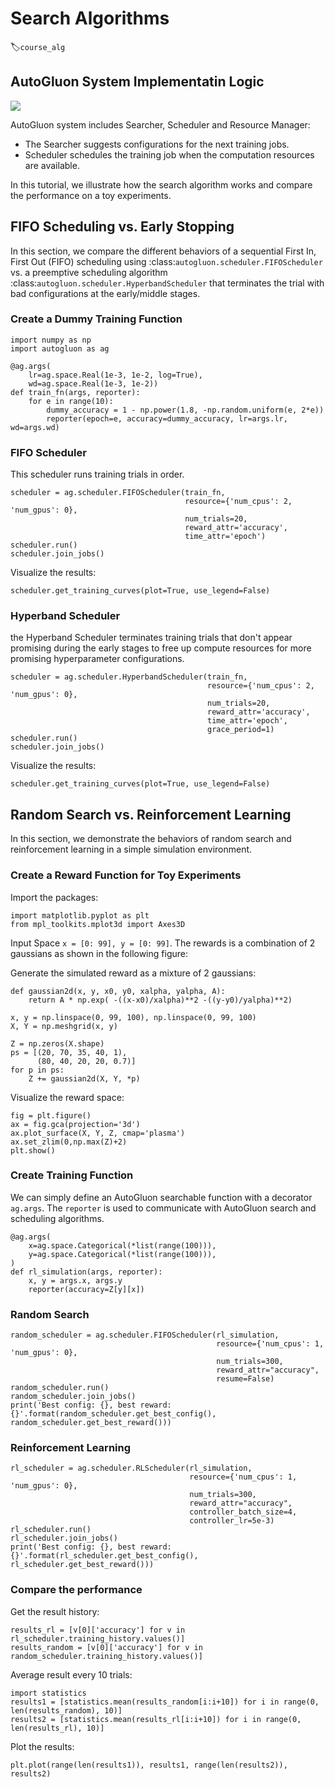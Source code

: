 # Search Algorithms
:label:`course_alg`

## AutoGluon System Implementatin Logic

![](https://raw.githubusercontent.com/zhanghang1989/AutoGluonWebdata/master/doc/api/autogluon_system.png)

AutoGluon system includes Searcher, Scheduler and Resource Manager:

- The Searcher suggests configurations for the next training jobs.
- Scheduler schedules the training job when the computation resources are available.

In this tutorial, we illustrate how the search algorithm works and
compare the performance on a toy experiments.

## FIFO Scheduling vs. Early Stopping

In this section, we compare the different behaviors of a sequential First In, First Out (FIFO) scheduling
using :class:`autogluon.scheduler.FIFOScheduler` vs. a preemptive scheduling algorithm
:class:`autogluon.scheduler.HyperbandScheduler` that terminates the trial with bad
configurations at the early/middle stages.

### Create a Dummy Training Function

```{.python .input}
import numpy as np
import autogluon as ag

@ag.args(
    lr=ag.space.Real(1e-3, 1e-2, log=True),
    wd=ag.space.Real(1e-3, 1e-2))
def train_fn(args, reporter):
    for e in range(10):
        dummy_accuracy = 1 - np.power(1.8, -np.random.uniform(e, 2*e))
        reporter(epoch=e, accuracy=dummy_accuracy, lr=args.lr, wd=args.wd)
```

### FIFO Scheduler

This scheduler runs training trials in order.

```{.python .input}
scheduler = ag.scheduler.FIFOScheduler(train_fn,
                                       resource={'num_cpus': 2, 'num_gpus': 0},
                                       num_trials=20,
                                       reward_attr='accuracy',
                                       time_attr='epoch')
scheduler.run()
scheduler.join_jobs()

```

Visualize the results:

```{.python .input}
scheduler.get_training_curves(plot=True, use_legend=False)
```

### Hyperband Scheduler

the Hyperband Scheduler terminates training trials that don't appear promising during the early stages to free up compute resources for more promising hyperparameter configurations.

```{.python .input}
scheduler = ag.scheduler.HyperbandScheduler(train_fn,
                                            resource={'num_cpus': 2, 'num_gpus': 0},
                                            num_trials=20,
                                            reward_attr='accuracy',
                                            time_attr='epoch',
                                            grace_period=1)
scheduler.run()
scheduler.join_jobs()

```

Visualize the results:

```{.python .input}
scheduler.get_training_curves(plot=True, use_legend=False)
```

## Random Search vs. Reinforcement Learning

In this section, we demonstrate the behaviors of random search and reinforcement learning
in a simple simulation environment.

### Create a Reward Function for Toy Experiments

Import the packages:

```{.python .input}
import matplotlib.pyplot as plt
from mpl_toolkits.mplot3d import Axes3D
```

Input Space `x = [0: 99], y = [0: 99]`.
The rewards is a combination of 2 gaussians as shown in the following figure:

Generate the simulated reward as a mixture of 2 gaussians:

```{.python .input}
def gaussian2d(x, y, x0, y0, xalpha, yalpha, A): 
    return A * np.exp( -((x-x0)/xalpha)**2 -((y-y0)/yalpha)**2) 

x, y = np.linspace(0, 99, 100), np.linspace(0, 99, 100) 
X, Y = np.meshgrid(x, y)

Z = np.zeros(X.shape) 
ps = [(20, 70, 35, 40, 1),
      (80, 40, 20, 20, 0.7)]
for p in ps:
    Z += gaussian2d(X, Y, *p)
```

Visualize the reward space:

```{.python .input}
fig = plt.figure()
ax = fig.gca(projection='3d') 
ax.plot_surface(X, Y, Z, cmap='plasma') 
ax.set_zlim(0,np.max(Z)+2)
plt.show()
```

### Create Training Function

We can simply define an AutoGluon searchable function with a decorator `ag.args`.
The `reporter` is used to communicate with AutoGluon search and scheduling algorithms.

```{.python .input}
@ag.args(
    x=ag.space.Categorical(*list(range(100))),
    y=ag.space.Categorical(*list(range(100))),
)
def rl_simulation(args, reporter):
    x, y = args.x, args.y
    reporter(accuracy=Z[y][x])
```

### Random Search

```{.python .input}
random_scheduler = ag.scheduler.FIFOScheduler(rl_simulation,
                                              resource={'num_cpus': 1, 'num_gpus': 0},
                                              num_trials=300,
                                              reward_attr="accuracy",
                                              resume=False)
random_scheduler.run()
random_scheduler.join_jobs()
print('Best config: {}, best reward: {}'.format(random_scheduler.get_best_config(), random_scheduler.get_best_reward()))
```

### Reinforcement Learning

```{.python .input}
rl_scheduler = ag.scheduler.RLScheduler(rl_simulation,
                                        resource={'num_cpus': 1, 'num_gpus': 0},
                                        num_trials=300,
                                        reward_attr="accuracy",
                                        controller_batch_size=4,
                                        controller_lr=5e-3)
rl_scheduler.run()
rl_scheduler.join_jobs()
print('Best config: {}, best reward: {}'.format(rl_scheduler.get_best_config(), rl_scheduler.get_best_reward()))
```

### Compare the performance

Get the result history:

```{.python .input}
results_rl = [v[0]['accuracy'] for v in rl_scheduler.training_history.values()]
results_random = [v[0]['accuracy'] for v in random_scheduler.training_history.values()]
```

Average result every 10 trials:

```{.python .input}
import statistics
results1 = [statistics.mean(results_random[i:i+10]) for i in range(0, len(results_random), 10)]
results2 = [statistics.mean(results_rl[i:i+10]) for i in range(0, len(results_rl), 10)]
```

Plot the results:

```{.python .input}
plt.plot(range(len(results1)), results1, range(len(results2)), results2)
```
